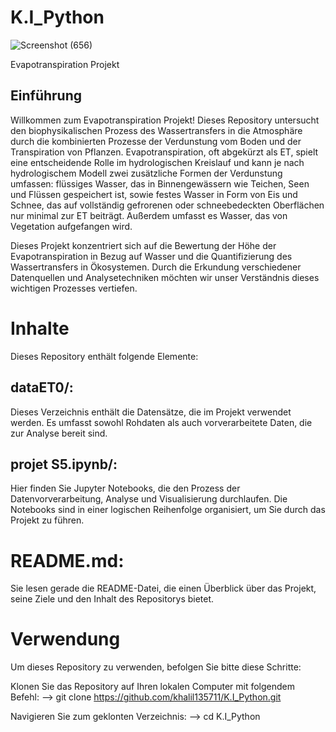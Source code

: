 # K.I_Python
![Screenshot (656)](https://github.com/khalil135711/K.I_Python/assets/89642249/44b59a1b-5822-4351-9cf3-a0bb61de3d38)


Evapotranspiration Projekt
## Einführung

Willkommen zum Evapotranspiration Projekt! Dieses Repository untersucht den biophysikalischen Prozess des Wassertransfers in die Atmosphäre durch die kombinierten Prozesse der Verdunstung vom Boden und der Transpiration von Pflanzen. Evapotranspiration, oft abgekürzt als ET, spielt eine entscheidende Rolle im hydrologischen Kreislauf und kann je nach hydrologischem Modell zwei zusätzliche Formen der Verdunstung umfassen: flüssiges Wasser, das in Binnengewässern wie Teichen, Seen und Flüssen gespeichert ist, sowie festes Wasser in Form von Eis und Schnee, das auf vollständig gefrorenen oder schneebedeckten Oberflächen nur minimal zur ET beiträgt. Außerdem umfasst es Wasser, das von Vegetation aufgefangen wird.

Dieses Projekt konzentriert sich auf die Bewertung der Höhe der Evapotranspiration in Bezug auf Wasser und die Quantifizierung des Wassertransfers in Ökosystemen. Durch die Erkundung verschiedener Datenquellen und Analysetechniken möchten wir unser Verständnis dieses wichtigen Prozesses vertiefen.

# Inhalte
Dieses Repository enthält folgende Elemente:

## dataET0/: 
Dieses Verzeichnis enthält die Datensätze, die im Projekt verwendet werden. Es umfasst sowohl Rohdaten als auch vorverarbeitete Daten, die zur Analyse bereit sind.

## projet S5.ipynb/: 
Hier finden Sie Jupyter Notebooks, die den Prozess der Datenvorverarbeitung, Analyse und Visualisierung durchlaufen. Die Notebooks sind in einer logischen Reihenfolge organisiert, um Sie durch das Projekt zu führen.


# README.md: 
Sie lesen gerade die README-Datei, die einen Überblick über das Projekt, seine Ziele und den Inhalt des Repositorys bietet.

# Verwendung
Um dieses Repository zu verwenden, befolgen Sie bitte diese Schritte:

Klonen Sie das Repository auf Ihren lokalen Computer mit folgendem Befehl:
--> git clone https://github.com/khalil135711/K.I_Python.git

Navigieren Sie zum geklonten Verzeichnis:
--> cd K.I_Python






